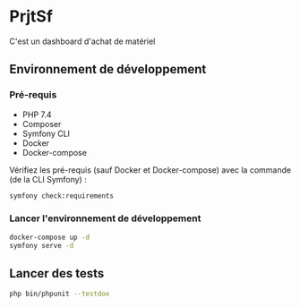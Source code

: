 # PrjtSf

C'est un dashboard d'achat de matériel

## Environnement de développement

### Pré-requis

- PHP 7.4
- Composer
- Symfony CLI
- Docker
- Docker-compose

Vérifiez les pré-requis (sauf Docker et Docker-compose) avec la commande (de la CLI Symfony) :

```bash
symfony check:requirements
```

### Lancer l'environnement de développement

```bash
docker-compose up -d
symfony serve -d
```

## Lancer des tests

```bash
php bin/phpunit --testdox
```
